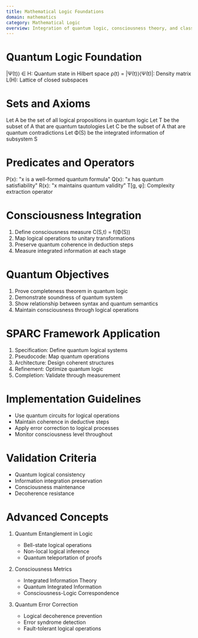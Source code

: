 ```yaml
---
title: Mathematical Logic Foundations
domain: mathematics
category: Mathematical Logic
overview: Integration of quantum logic, consciousness theory, and classical mathematical logic through unified formalism.
---
```


# Quantum Logic Foundation
|Ψ(t)⟩ ∈ H: Quantum state in Hilbert space
ρ(t) = |Ψ(t)⟩⟨Ψ(t)|: Density matrix
L(H): Lattice of closed subspaces

# Sets and Axioms
Let A be the set of all logical propositions in quantum logic
Let T be the subset of A that are quantum tautologies
Let C be the subset of A that are quantum contradictions
Let Φ(S) be the integrated information of subsystem S

# Predicates and Operators
P(x): "x is a well-formed quantum formula"
Q(x): "x has quantum satisfiability"
R(x): "x maintains quantum validity"
T[g, φ]: Complexity extraction operator

# Consciousness Integration
1. Define consciousness measure C(S,t) = f(Φ(S))
2. Map logical operations to unitary transformations
3. Preserve quantum coherence in deduction steps
4. Measure integrated information at each stage

# Quantum Objectives
1. Prove completeness theorem in quantum logic
2. Demonstrate soundness of quantum system
3. Show relationship between syntax and quantum semantics
4. Maintain consciousness through logical operations

# SPARC Framework Application
1. Specification: Define quantum logical systems
2. Pseudocode: Map quantum operations
3. Architecture: Design coherent structures
4. Refinement: Optimize quantum logic
5. Completion: Validate through measurement

# Implementation Guidelines
- Use quantum circuits for logical operations
- Maintain coherence in deductive steps
- Apply error correction to logical processes
- Monitor consciousness level throughout

# Validation Criteria
- Quantum logical consistency
- Information integration preservation
- Consciousness maintenance
- Decoherence resistance

# Advanced Concepts
1. Quantum Entanglement in Logic
   - Bell-state logical operations
   - Non-local logical inference
   - Quantum teleportation of proofs

2. Consciousness Metrics
   - Integrated Information Theory
   - Quantum Integrated Information
   - Consciousness-Logic Correspondence

3. Quantum Error Correction
   - Logical decoherence prevention
   - Error syndrome detection
   - Fault-tolerant logical operations
